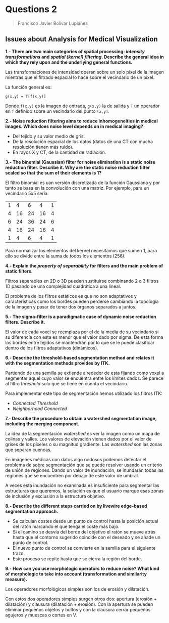 # Questions 2

> Francisco Javier Bolívar Lupiáñez

## Issues about Analysis for Medical Visualization

**1.- There are two main categories of spatial processing: *intensity transformations* and *spatial (kernel) filtering*. Describe the general idea in which they rely upon and the underlying general functions.**

Las transformaciones de intensidad operan sobre un solo pixel de la imagen mientras que el filtrado espacial lo hace sobre el vecindario de un pixel.

La función general es:

```
g(x,y) = T[f(x,y)]
```

Donde `f(x,y)` es la imagen de entrada, `g(x,y)` la de salida y `T` un operador en `f` definido sobre un vecindario del punto `(x,y)`.

**2.- Noise reduction filtering aims to reduce inhomogeneities in medical images. Which does noise level depends on in medical imaging?**

- Del tejido y su valor medio de gris.
- De la resolución espacial de los datos (datos de una CT con mucha resolución tienen más ruido).
- En rayos X y CT, de la cantidad de radiación.

**3.- The binomial (Gaussian) filter for noise elimination is a static noise reduction filter. Describe it. Why are the static noise reduction filter scaled so that the sum of their elements is 1?**

El filtro binomial es uan versión discretizada de la función Gaussiana y por tanto se basa en la convolución con una matriz. Por ejemplo, para un vecindario 5x5 sería:

<table>
  <tr>
    <td>1</td>
    <td>4</td>
    <td>6</td>
    <td>4</td>
    <td>1</td>
  </tr>
  <tr>
    <td>4</td>
    <td>16</td>
    <td>24</td>
    <td>16</td>
    <td>4</td>
  </tr>
  <tr>
    <td>6</td>
    <td>24</td>
    <td>36</td>
    <td>24</td>
    <td>6</td>
  </tr>
  <tr>
    <td>4</td>
    <td>16</td>
    <td>24</td>
    <td>16</td>
    <td>4</td>
  </tr>
  <tr>
    <td>1</td>
    <td>4</td>
    <td>6</td>
    <td>4</td>
    <td>1</td>
  </tr>
</table>

Para normalizar los elementos del kernel necesitamos que sumen 1, para ello se divide entre la suma de todos los elementos (256).

**4.- Explain the *property of separability* for filters and the main problem of static filters.**

Filtros separables en 2D o 3D pueden sustituirse combinando 2 o 3 filtros 1D pasando de una complejidad cuadrática a una lineal.

El problema de los filtros estáticos es que no son adaptativos y características como los bordes pueden perderse cambiando la topología de la imagen y pasar de tener dos órganos separados a juntos.

**5.- The sigma-filter is a paradigmatic case of dynamic noise reduction filters. Describe it.**

El valor de cada voxel se reemplaza por el de la media de su vecindario si su diferencia con esta es menor que el valor dado por sigma. De esta forma los bordes entre tejidos se mantendrán por lo que se le puede clasificar dentro de los filtros adaptativos (dinámicos).

**6.- Describe the threshold-based segmentation method and relates it with the segmentation methods provides by ITK.**

Partiendo de una semilla se extiende alrededor de esta fijando como voxel a segmentar aquel cuyo valor se encuentra entre los límites dados. Se parece al filtro *threshold* solo que se tiene en cuenta el vecindario.

Para implementar este tipo de segmentación hemos utilizado los filtros ITK:

- *Connected Threshold*
- *Neighborhood Connected*

**7.- Describe the procedure to obtain a watershed segmentation image, including the merging component.**

La idea de la segmentación *watershed* es ver la imagen como un mapa de colinas y valles. Los valores de elevación vienen dados por el valor de grises de los píxeles o su magnitud gradiente. Las *watershed* son las zonas que separan cuencas.

En imágenes médicas con datos algo ruidosos podemos detectar el problema de sobre segmentación que se puede resolver usando un criterio de unión de regiones. Dando un valor de inundación, se inundarán todas las regiones que se encuentren por debajo de este valor de umbral.

A veces esta inundación no examinada es insuficiente para segmentar las estructuras que queremos, la solución es que el usuario marque esas zonas de inclusión y exclusión a la estructura objetivo.

**8.- Describe the different steps carried on by livewire edge-based segmentation approach.**

- Se calculan costes desde un punto de control hasta la posición actual del ratón marcando el que tenga el coste más bajo.
- Si el camino se desvía del borde del objetivo el ratón se mueve atrás hasta que el contorno sugerido coincide con el deseado y se añade un punto de control.
- El nuevo punto de control se convierte en la semilla para el siguiente trazo.
- Este proceso se repite hasta que se cierra la región del borde.

**9.- How can you use morphologic operators to reduce noise? What kind of morphologic to take into account (transformation and similarity measure).**

Los operadores morfológicos simples son los de erosión y dilatación.

Con estos dos operadores simples surgen otros dos: apertura (erosión + dilatación) y clausura (dilatación + erosión). Con la apertura se pueden eliminar pequeños objetos y bultos y con la clausura cerrar pequeños agujeros y muescas o cortes en V.

